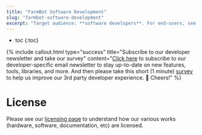 ```yaml
---
title: "FarmBot Software Development"
slug: "farmbot-software-development"
excerpt: "Target audience: **software developers**. For end-users, see [FarmBot Software Documentation](https://software.farm.bot/docs)."
---
```


* toc
{:toc}


{%
include callout.html
type="success"
title="Subscribe to our developer newsletter and take our survey"
content="[Click here](http://eepurl.com/dJ4P86) to subscribe to our developer-specific email newsletter to stay up-to-date on new features, tools, libraries, and more. And then please take this short (1 minute) [survey](https://docs.google.com/forms/d/e/1FAIpQLSeaadH8j2lwbQBAwjUbi5iquGRxQDkuH2bHkrfy3H4ye88iHQ/viewform?usp=sf_link) to help us improve our 3rd party developer experience. :beers: Cheers!"
%}

# License
Please see our [licensing page](https://meta.farm.bot/docs/licensing) to understand how our various works (hardware, software, documentation, etc) are licensed.
